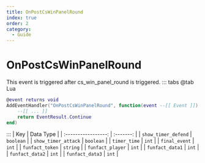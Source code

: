 ```yaml
---
title: OnPostCsWinPanelRound
index: true
order: 2
category:
  - Guide
---
```


# OnPostCsWinPanelRound
This event is triggered after cs_win_panel_round is triggered.
::: tabs
@tab Lua
```lua
@event returns void
AddEventHandler("OnPostCsWinPanelRound", function(event --[[ Event ]])
    --[[ ... ]]
    return EventResult.Continue
end)
```

:::
|         Key         | Data Type |
| :-----------------: | :-------: |
| `show_timer_defend` | `boolean` |
| `show_timer_attack` | `boolean` |
|     `timer_time`    |   `int`   |
|    `final_event`    |   `int`   |
|   `funfact_token`   |  `string` |
|   `funfact_player`  |   `int`   |
|   `funfact_data1`   |   `int`   |
|   `funfact_data2`   |   `int`   |
|   `funfact_data3`   |   `int`   |